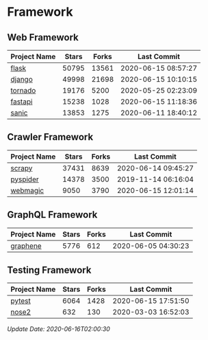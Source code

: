 # Framework

## Web Framework

| Project Name | Stars | Forks | Last Commit |
| ------------ | ----- | ----- | ----------- |
| [flask](https://github.com/pallets/flask) | 50795 | 13561 | 2020-06-15 08:57:27 |
| [django](https://github.com/django/django) | 49998 | 21698 | 2020-06-15 10:10:15 |
| [tornado](https://github.com/tornadoweb/tornado) | 19176 | 5200 | 2020-05-25 02:23:09 |
| [fastapi](https://github.com/tiangolo/fastapi) | 15238 | 1028 | 2020-06-15 11:18:36 |
| [sanic](https://github.com/huge-success/sanic) | 13853 | 1275 | 2020-06-11 18:40:12 |

## Crawler Framework

| Project Name | Stars | Forks | Last Commit |
| ------------ | ----- | ----- | ----------- |
| [scrapy](https://github.com/scrapy/scrapy) | 37431 | 8639 | 2020-06-14 09:45:27 |
| [pyspider](https://github.com/binux/pyspider) | 14378 | 3500 | 2019-11-14 06:16:04 |
| [webmagic](https://github.com/code4craft/webmagic) | 9050 | 3790 | 2020-06-15 12:01:14 |

## GraphQL Framework

| Project Name | Stars | Forks | Last Commit |
| ------------ | ----- | ----- | ----------- |
| [graphene](https://github.com/graphql-python/graphene) | 5776 | 612 | 2020-06-05 04:30:23 |

## Testing Framework

| Project Name | Stars | Forks | Last Commit |
| ------------ | ----- | ----- | ----------- |
| [pytest](https://github.com/pytest-dev/pytest) | 6064 | 1428 | 2020-06-15 17:51:50 |
| [nose2](https://github.com/nose-devs/nose2) | 632 | 130 | 2020-03-03 16:52:03 |

*Update Date: 2020-06-16T02:00:30*